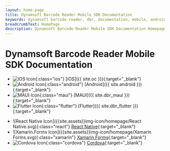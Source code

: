 ```yaml
---
layout: home-page
title: Dynamsoft Barcode Reader Mobile SDK Documentation
keywords: dynamsoft barcode reader, dbr, documentation, mobile, android, ios, flutter, react native
breadcrumbText: HomePage
description: Dynamsoft Barcode Reader Mobile SDK Documentation Homepage
---
```


# Dynamsoft Barcode Reader Mobile SDK Documentation

<div class="archivedEditionList"></div>

- ![iOS Icon]({{site.assets}}img-icon/homepage/iOS.svg){:class="ios"} [iOS]({{ site.oc }}){:target="_blank"}
- ![Android Icon]({{site.assets}}img-icon/homepage/Android.svg){:class="android"} [Android]({{ site.android }}){:target="_blank"}
- ![MAUI Icon]({{site.assets}}img-icon/homepage/MAUI.svg){:class="maui"} [MAUI]({{ site.dbr_maui }}){:target="_blank"}
- ![Flutter Icon]({{site.assets}}img-icon/homepage/Flutter.svg){:class="flutter"} [Flutter]({{ site.dbr_flutter }}){:target="_blank"}
  
<div class="archivedEditionList dbr-mobile"></div>

- ![React Native Icon]({{site.assets}}img-icon/homepage/React Native.svg){:class="react"} [React Native](https://www.dynamsoft.com/capture-vision/docs/programming/react-native/){:target="_blank"}
- ![Xamarin.Forms Icon]({{site.assets}}img-icon/homepage/Xamarin Forms.svg){:class="xamarin"} [Xamarin.Forms](https://www.dynamsoft.com/capture-vision/docs/programming/xamarin/){:target="_blank"}
- ![Cordova Icon]({{site.assets}}img-icon/homepage/Cordova.svg){:class="cordova"} [Cordova](https://www.dynamsoft.com/capture-vision/docs/programming/cordova/){:target="_blank"}